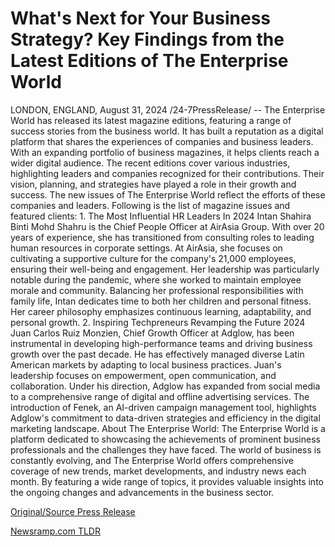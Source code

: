 # What's Next for Your Business Strategy? Key Findings from the Latest Editions of The Enterprise World

LONDON, ENGLAND, August 31, 2024 /24-7PressRelease/ -- The Enterprise World has released its latest magazine editions, featuring a range of success stories from the business world. It has built a reputation as a digital platform that shares the experiences of companies and business leaders. With an expanding portfolio of business magazines, it helps clients reach a wider digital audience.  The recent editions cover various industries, highlighting leaders and companies recognized for their contributions. Their vision, planning, and strategies have played a role in their growth and success. The new issues of The Enterprise World reflect the efforts of these companies and leaders.  Following is the list of magazine issues and featured clients:  1. The Most Influential HR Leaders In 2024 Intan Shahira Binti Mohd Shahru is the Chief People Officer at AirAsia Group. With over 20 years of experience, she has transitioned from consulting roles to leading human resources in corporate settings. At AirAsia, she focuses on cultivating a supportive culture for the company's 21,000 employees, ensuring their well-being and engagement. Her leadership was particularly notable during the pandemic, where she worked to maintain employee morale and community. Balancing her professional responsibilities with family life, Intan dedicates time to both her children and personal fitness. Her career philosophy emphasizes continuous learning, adaptability, and personal growth.  2. Inspiring Techpreneurs Revamping the Future 2024 Juan Carlos Ruiz Monzien, Chief Growth Officer at Adglow, has been instrumental in developing high-performance teams and driving business growth over the past decade. He has effectively managed diverse Latin American markets by adapting to local business practices. Juan's leadership focuses on empowerment, open communication, and collaboration. Under his direction, Adglow has expanded from social media to a comprehensive range of digital and offline advertising services. The introduction of Fenek, an AI-driven campaign management tool, highlights Adglow's commitment to data-driven strategies and efficiency in the digital marketing landscape.  About The Enterprise World: The Enterprise World is a platform dedicated to showcasing the achievements of prominent business professionals and the challenges they have faced. The world of business is constantly evolving, and The Enterprise World offers comprehensive coverage of new trends, market developments, and industry news each month. By featuring a wide range of topics, it provides valuable insights into the ongoing changes and advancements in the business sector. 

[Original/Source Press Release](https://www.24-7pressrelease.com/press-release/513940/whats-next-for-your-business-strategy-key-findings-from-the-latest-editions-of-the-enterprise-world) 

[Newsramp.com TLDR](https://newsramp.com/None) 